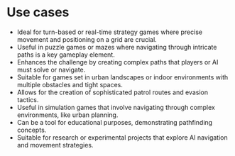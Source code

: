 # Use cases

- Ideal for turn-based or real-time strategy games where precise movement and positioning on a grid are crucial.
- Useful in puzzle games or mazes where navigating through intricate paths is a key gameplay element.
- Enhances the challenge by creating complex paths that players or AI must solve or navigate.
- Suitable for games set in urban landscapes or indoor environments with multiple obstacles and tight spaces.
- Allows for the creation of sophisticated patrol routes and evasion tactics.
- Useful in simulation games that involve navigating through complex environments, like urban planning.
- Can be a tool for educational purposes, demonstrating pathfinding concepts.
- Suitable for research or experimental projects that explore AI navigation and movement strategies.

